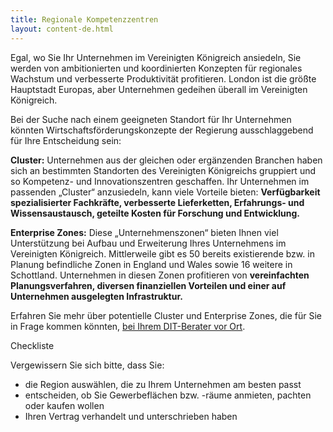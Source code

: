 ```yaml
---
title: Regionale Kompetenzzentren
layout: content-de.html
---
```


Egal, wo Sie Ihr Unternehmen im Vereinigten Königreich ansiedeln, Sie werden von ambitionierten und koordinierten Konzepten für regionales Wachstum und verbesserte Produktivität profitieren. London ist die größte Hauptstadt Europas, aber Unternehmen gedeihen überall im Vereinigten Königreich.

Bei der Suche nach einem geeigneten Standort für Ihr Unternehmen könnten Wirtschaftsförderungskonzepte der Regierung ausschlaggebend für Ihre Entscheidung sein:

**Cluster:** Unternehmen aus der gleichen oder ergänzenden Branchen haben sich an bestimmten Standorten des Vereinigten Königreichs gruppiert und so Kompetenz- und Innovationszentren geschaffen. Ihr Unternehmen im passenden „Cluster“ anzusiedeln, kann viele Vorteile bieten: **Verfügbarkeit spezialisierter Fachkräfte, verbesserte Lieferketten, Erfahrungs- und Wissensaustausch, geteilte Kosten für Forschung und Entwicklung.**

**Enterprise Zones:** Diese „Unternehmenszonen“ bieten Ihnen viel Unterstützung bei Aufbau und Erweiterung Ihres Unternehmens im Vereinigten Königreich. Mittlerweile gibt es 50 bereits existierende bzw. in Planung befindliche Zonen in England und Wales sowie 16 weitere in Schottland. Unternehmen in diesen Zonen profitieren von **vereinfachten Planungsverfahren, diversen finanziellen Vorteilen und einer auf Unternehmen ausgelegten Infrastruktur.**

Erfahren Sie mehr über potentielle Cluster und Enterprise Zones, die für Sie in Frage kommen könnten, [bei Ihrem DIT-Berater vor Ort](https://www.contactus.ukti.gov.uk/enquiry/topic).

Checkliste

Vergewissern Sie sich bitte, dass Sie:

-   die Region auswählen, die zu Ihrem Unternehmen am besten passt
-   entscheiden, ob Sie Gewerbeflächen bzw.
 -räume anmieten, pachten oder kaufen wollen
-   Ihren Vertrag verhandelt und unterschrieben haben